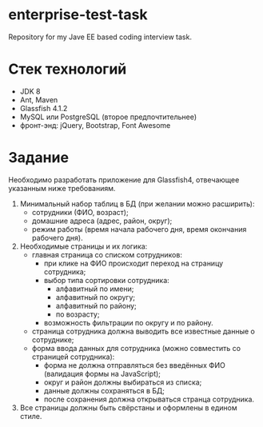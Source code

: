 # enterprise-test-task
Repository for my Jave EE based coding interview task.

# Стек технологий

- JDK 8
- Ant, Maven
- Glassfish 4.1.2
- MySQL или PostgreSQL (второе предпочтительнее)
- фронт-энд: jQuery, Bootstrap, Font Awesome

# Задание

Необходимо разработать приложение для Glassfish4, отвечающее указанным ниже требованиям.

1. Минимальный набор таблиц в БД (при желании можно расширить):
    - сотрудники (ФИО, возраст);
    - домашние адреса (адрес, район, округ);
    - режим работы (время начала рабочего дня, время окончания рабочего дня).
2. Необходимые страницы и их логика:
    - главная страница со списком сотрудников:
        - при клике на ФИО происходит переход на страницу сотрудника;
        - выбор типа сортировки сотрудника:
            - алфавитный по имени;
            - алфавитный по округу;
            - алфавитный по району;
            - по возрасту;
        - возможность фильтрации по округу и по району.
    - страница сотрудника должна выводить все известные данные о сотруднике;
    - форма ввода данных для сотрудника (можно совместить со страницей сотрудника):
        - форма не должна отправляться без введённых ФИО (валидация формы на JavaScript);
        - округ и район должны выбираться из списка;
        - данные должны сохраняться в БД;
        - после сохранения должна открываться странца сотрудника.
3. Все страницы должны быть свёрстаны и оформлены в едином стиле.
    
